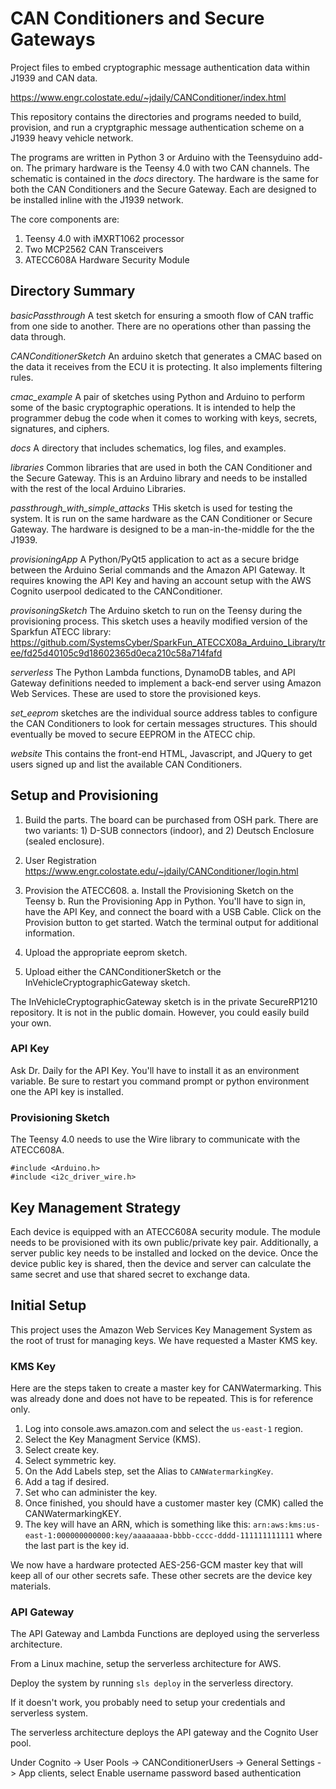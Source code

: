 # CAN Conditioners and Secure Gateways
Project files to embed cryptographic message authentication data within J1939 and CAN data.

https://www.engr.colostate.edu/~jdaily/CANConditioner/index.html

This repository contains the directories and programs needed to build, provision, and run a cryptgraphic message authentication scheme on a J1939 heavy vehicle network. 

The programs are written in Python 3 or Arduino with the Teensyduino add-on. The primary hardware is the Teensy 4.0 with two CAN channels. The schematic is contained in the *docs* directory. The hardware is the same for both the CAN Conditioners and the Secure Gateway. Each are designed to be installed inline with the J1939 network. 

The core components are:
1. Teensy 4.0 with iMXRT1062 processor
2. Two MCP2562 CAN Transceivers
3. ATECC608A Hardware Security Module

## Directory Summary
*basicPassthrough* A test sketch for ensuring a smooth flow of CAN traffic from one side to another. There are no operations other than passing the data through. 

*CANConditionerSketch* An arduino sketch that generates a CMAC based on the data it receives from the ECU it is protecting. It also implements filtering rules.

*cmac_example* A pair of sketches using Python and Arduino to perform some of the basic cryptographic operations. It is intended to help the programmer debug the code when it comes to working with keys, secrets, signatures, and ciphers.

*docs* A directory that includes schematics, log files, and examples.

*libraries* Common libraries that are used in both the CAN Conditioner and the Secure Gateway. This is an Arduino library and needs to be installed with the rest of the local Arduino Libraries. 

*passthrough_with_simple_attacks* THis sketch is used for testing the system. It is run on the same hardware as the CAN Conditioner or Secure Gateway. The hardware is designed to be a man-in-the-middle for the the J1939.

*provisioningApp* A Python/PyQt5 application to act as a secure bridge between the Arduino Serial commands and the Amazon API Gateway. It requires knowing the API Key and having an account setup with the AWS Cognito userpool dedicated to the CANConditioner.

*provisoningSketch* The Arduino sketch to run on the Teensy during the provisioning process. This sketch uses a heavily modified version of the Sparkfun ATECC library: 
https://github.com/SystemsCyber/SparkFun_ATECCX08a_Arduino_Library/tree/fd25d40105c9d18602365d0eca210c58a714fafd

*serverless* The Python Lambda functions, DynamoDB tables, and API Gateway definitions needed to implement a back-end server using Amazon Web Services. These are used to store the provisioned keys.

*set_eeprom* sketches are the individual source address tables to configure the CAN Conditioners to look for certain messages structures. This should eventually be moved to secure EEPROM in the ATECC chip.

*website* This contains the front-end HTML, Javascript, and JQuery to get users signed up and list the available CAN Conditioners.

## Setup and Provisioning
  1. Build the parts. The board can be purchased from OSH park. There are two variants: 1) D-SUB connectors (indoor), and 2) Deutsch Enclosure (sealed enclosure).

  2. User Registration
https://www.engr.colostate.edu/~jdaily/CANConditioner/login.html
  3. Provision the ATECC608. 
    a. Install the Provisioning Sketch on the Teensy
    b. Run the Provisioning App in Python. You'll have to sign in, have the API Key, and connect the board with a USB Cable. Click on the Provision button to get started. Watch the terminal output for additional information.
  4. Upload the appropriate eeprom sketch.
  5. Upload either the CANConditionerSketch or the InVehicleCryptographicGateway sketch. 

The InVehicleCryptographicGateway sketch is in the private SecureRP1210 repository. It is not in the public domain. However, you could easily build your own.

### API Key
Ask Dr. Daily for the API Key. You'll have to install it as an environment variable. Be sure to restart you command prompt or python environment one the API key is installed. 



### Provisioning Sketch
The Teensy 4.0 needs to use the Wire library to communicate with the ATECC608A.
```
#include <Arduino.h>
#include <i2c_driver_wire.h>
```

## Key Management Strategy
Each device is equipped with an ATECC608A security module. The module needs to be provisioned with its own public/private key pair. Additionally, a server public key needs to be installed and locked on the device. Once the device public key is shared, then the device and server can calculate the same secret and use that shared secret to exchange data.

## Initial Setup
This project uses the Amazon Web Services Key Management System as the root of trust for managing keys. We have requested a Master KMS key.

### KMS Key
Here are the steps taken to create a master key for CANWatermarking. This was already done and does not have to be repeated. This is for reference only. 
  1. Log into console.aws.amazon.com and select the `us-east-1` region.
  2. Select the Key Managment Service (KMS).
  2. Select create key.
  3. Select symmetric key.
  4. On the Add Labels step, set the Alias to `CANWatermarkingKey`.
  5. Add a tag if desired.
  6. Set who can administer the key.
  7. Once finished, you should have a customer master key (CMK) called the CANWatermarkingKEY.
  8. The key will have an ARN, which is something like this: `arn:aws:kms:us-east-1:000000000000:key/aaaaaaaa-bbbb-cccc-dddd-111111111111` where the last part is the key id.

 We now have a hardware protected AES-256-GCM master key that will keep all of our other secrets safe. These other secrets are the device key materials. 

### API Gateway
The API Gateway and Lambda Functions are deployed using the serverless architecture.

From a Linux machine, setup the serverless architecture for AWS.

Deploy the system by running `sls deploy` in the serverless directory.

If it doesn't work, you probably need to setup your credentials and serverless system.

The serverless architecture deploys the API gateway and the Cognito User pool.

Under Cognito -> User Pools -> CANConditionerUsers -> General Settings -> App clients, select Enable username password based authentication


